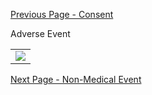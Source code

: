 [Previous Page - Consent](Consent.html)

Adverse Event

<table><tr><td><img src="adverse_event_form.png" /></td></tr></table>

[Next Page - Non-Medical Event](Non-MedicalEvent.html)